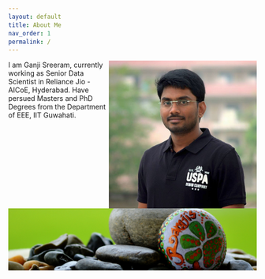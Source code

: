 ```yaml
---
layout: default
title: About Me
nav_order: 1
permalink: /
---
```





<img align="right" src="pic.jpeg" width="300">
<img align="left" src="pic2.jpeg" width="800">


I am Ganji Sreeram, currently working as Senior Data Scientist in Reliance Jio - AICoE, Hyderabad. Have persued Masters and PhD Degrees from the Department of EEE, IIT Guwahati.

